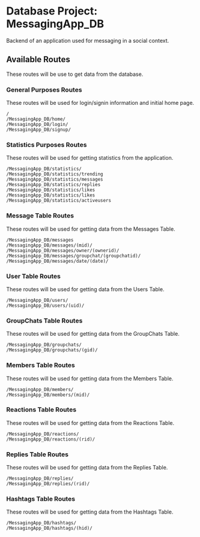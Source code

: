 # Database Project: MessagingApp_DB

Backend of an application used for messaging in a social context.

## Available Routes
These routes will be use to get data from the database.

### General Purposes Routes
These routes will be used for login/signin information and initial home page.
```
/
/MessagingApp_DB/home/
/MessagingApp_DB/login/
/MessagingApp_DB/signup/
```

### Statistics Purposes Routes
These routes will be used for getting statistics from the application.
```
/MessagingApp_DB/statistics/
/MessagingApp_DB/statistics/trending
/MessagingApp_DB/statistics/messages
/MessagingApp_DB/statistics/replies
/MessagingApp_DB/statistics/likes
/MessagingApp_DB/statistics/likes
/MessagingApp_DB/statistics/activeusers
```

### Message Table Routes
These routes will be used for getting data from the Messages Table.
```
/MessagingApp_DB/messages
/MessagingApp_DB/messages/(mid)/
/MessagingApp_DB/messages/owner/(ownerid)/
/MessagingApp_DB/messages/groupchat/(groupchatid)/
/MessagingApp_DB/messages/date/(date)/
```

### User Table Routes
These routes will be used for getting data from the Users Table.
```
/MessagingApp_DB/users/
/MessagingApp_DB/users/(uid)/
```

### GroupChats Table Routes
These routes will be used for getting data from the GroupChats Table.
```
/MessagingApp_DB/groupchats/
/MessagingApp_DB/groupchats/(gid)/
```

### Members Table Routes
These routes will be used for getting data from the Members Table.
```
/MessagingApp_DB/members/
/MessagingApp_DB/members/(mid)/
```

### Reactions Table Routes
These routes will be used for getting data from the Reactions Table.
```
/MessagingApp_DB/reactions/
/MessagingApp_DB/reactions/(rid)/
```

### Replies Table Routes
These routes will be used for getting data from the Replies Table.
```
/MessagingApp_DB/replies/
/MessagingApp_DB/replies/(rid)/
```

### Hashtags Table Routes
These routes will be used for getting data from the Hashtags Table.
```
/MessagingApp_DB/hashtags/
/MessagingApp_DB/hashtags/(hid)/
```


